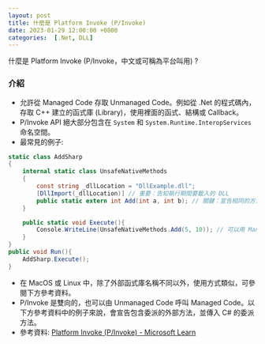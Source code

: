 ```yaml
---
layout: post
title: 什麼是 Platform Invoke (P/Invoke)
date: 2023-01-29 12:00:00 +0800
categories:  [.Net, DLL]
---
```


什麼是 Platform Invoke (P/Invoke，中文或可稱為平台叫用) ? 

### 介紹

- 允許從 Managed Code 存取 Unmanaged Code。例如從 .Net 的程式碼內，存取 C++ 建立的函式庫 (Library)，使用裡面的函式、結構或 Callback。
- P/Invoke API 絕大部分包含在 `System` 和 `System.Runtime.InteropServices` 命名空間。
- 最常見的例子: 

``` cs
static class AddSharp
{
    internal static class UnsafeNativeMethods
    {
        const string _dllLocation = "DllExample.dll";
        [DllImport(_dllLocation)] // 重要：告知執行期間要載入的 DLL
        public static extern int Add(int a, int b); // 關鍵：宣告相同的方法，extern 表示為外部方法 (在 DLL 內)
    }

    public static void Execute(){
        Console.WriteLine(UnsafeNativeMethods.Add(5, 10)); // 可以用 Managed 的方式 (如一般的 C# 方法) 呼叫使用
    }
}
public void Run(){
    AddSharp.Execute();
}
```

- 在 MacOS 或 Linux 中，除了外部函式庫名稱不同以外，使用方式類似，可參閱下方參考資料。
- P/Invoke 是雙向的，也可以由 Unmanaged Code 呼叫 Managed Code。以下方參考資料中的例子來說，會宣告包含委派的外部方法，並傳入 C# 的委派方法。 
- 參考資料: [Platform Invoke (P/Invoke) - Microsoft Learn](https://docs.microsoft.com/zh-tw/dotnet/standard/native-interop/pinvoke)